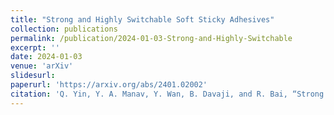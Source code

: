 ```yaml
---
title: "Strong and Highly Switchable Soft Sticky Adhesives"
collection: publications
permalink: /publication/2024-01-03-Strong-and-Highly-Switchable
excerpt: ''
date: 2024-01-03
venue: 'arXiv'
slidesurl:
paperurl: 'https://arxiv.org/abs/2401.02002'
citation: 'Q. Yin, Y. A. Manav, Y. Wan, B. Davaji, and R. Bai, “Strong and highly switchable soft sticky adhesives,” arXiv.org. http://arxiv.org/abs/2401.02002 '
---
```

